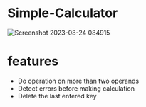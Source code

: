 # Simple-Calculator

![Screenshot 2023-08-24 084915](https://github.com/EhabMagdyy/Simple-Calculator/assets/132620660/a5c8aac5-45a7-44d6-91e8-225b5180fe61)

# features
- Do operation on more than two operands
- Detect errors before making calculation
- Delete the last entered key
